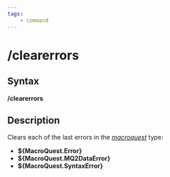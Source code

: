```yaml
---
tags:
    - command
---
```

# /clearerrors

## Syntax

**/clearerrors**

## Description

Clears each of the last errors in the [_macroquest_](../../reference/data-types/datatype-macroquest.md) type:

* **${MacroQuest.Error}**
* **${MacroQuest.MQ2DataError}**
* **${MacroQuest.SyntaxError}**
